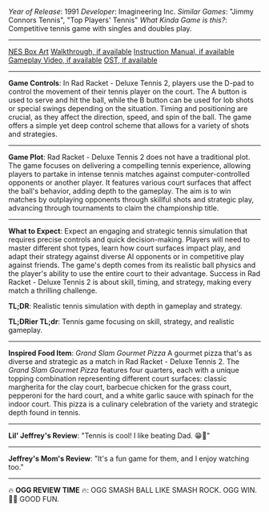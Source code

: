 *Year of Release*: 1991
*Developer*: Imagineering Inc.
*Similar Games*: "Jimmy Connors Tennis", "Top Players' Tennis"
*What Kinda Game is this?*: Competitive tennis game with singles and doubles play.

---
[NES Box Art](https://www.google.com/search?tbm=isch&q=NES+Box+Art+Rad+Racket+-+Deluxe+Tennis+2) 
[Walkthrough, if available](https://www.google.com/search?q=Walkthrough+NES+Rad+Racket+-+Deluxe+Tennis+2)
[Instruction Manual, if available](https://www.google.com/search?q=NES+Instruction+Manual+Rad+Racket+-+Deluxe+Tennis+2)
[Gameplay Video, if available](https://www.youtube.com/results?search_query=gameplay+NES+Rad+Racket+-+Deluxe+Tennis+2) 
[OST, if available](https://www.youtube.com/results?search_query=gameplay+NES+Rad+Racket+-+Deluxe+Tennis+2+OST)

- - -
**Game Controls**:
In Rad Racket - Deluxe Tennis 2, players use the D-pad to control the movement of their tennis player on the court. The A button is used to serve and hit the ball, while the B button can be used for lob shots or special swings depending on the situation. Timing and positioning are crucial, as they affect the direction, speed, and spin of the ball. The game offers a simple yet deep control scheme that allows for a variety of shots and strategies.

- - -
**Game Plot**: 
Rad Racket - Deluxe Tennis 2 does not have a traditional plot. The game focuses on delivering a compelling tennis experience, allowing players to partake in intense tennis matches against computer-controlled opponents or another player. It features various court surfaces that affect the ball's behavior, adding depth to the gameplay. The aim is to win matches by outplaying opponents through skillful shots and strategic play, advancing through tournaments to claim the championship title.

- - -
**What to Expect**: 
Expect an engaging and strategic tennis simulation that requires precise controls and quick decision-making. Players will need to master different shot types, learn how court surfaces impact play, and adapt their strategy against diverse AI opponents or in competitive play against friends. The game's depth comes from its realistic ball physics and the player's ability to use the entire court to their advantage. Success in Rad Racket - Deluxe Tennis 2 is about skill, timing, and strategy, making every match a thrilling challenge.

**TL;DR**:
Realistic tennis simulation with depth in gameplay and strategy.

**TL;DRier TL;dr**: 
Tennis game focusing on skill, strategy, and realistic gameplay.

---
**Inspired Food Item**: *Grand Slam Gourmet Pizza*
A gourmet pizza that's as diverse and strategic as a match in Rad Racket - Deluxe Tennis 2. The *Grand Slam Gourmet Pizza* features four quarters, each with a unique topping combination representing different court surfaces: classic margherita for the clay court, barbecue chicken for the grass court, pepperoni for the hard court, and a white garlic sauce with spinach for the indoor court. This pizza is a culinary celebration of the variety and strategic depth found in tennis.

---
**Lil' Jeffrey's Review**: "Tennis is cool! I like beating Dad. 😁🎾"

---
**Jeffrey's Mom's Review**: "It's a fun game for them, and I enjoy watching too."

---
🔥 **OGG REVIEW TIME** 🔥: OGG SMASH BALL LIKE SMASH ROCK. OGG WIN. 🎾💥 GOOD FUN.